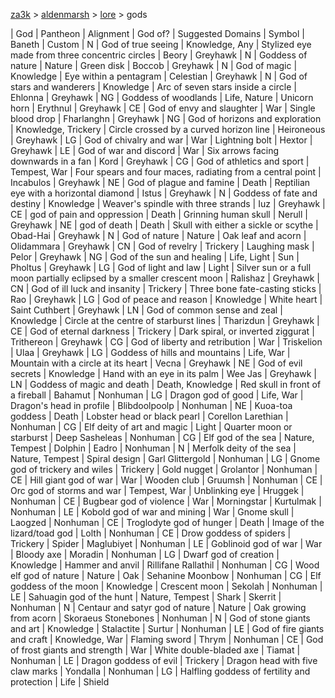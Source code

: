 [za3k](/) > [aldenmarsh](/aldenmarsh) > [lore](lore.md) > gods

| God            | Pantheon | Alignment | God of? | Suggested Domains | Symbol
| Baneth         | Custom   | N  | God of true seeing | Knowledge, Any | Stylized eye made from three concentric circles
| Beory          | Greyhawk | N  | Goddess of nature | Nature | Green disk
| Boccob         | Greyhawk | N  | God of magic | Knowledge | Eye within a pentagram
| Celestian      | Greyhawk | N  | God of stars and wanderers | Knowledge | Arc of seven stars inside a circle
| Ehlonna        | Greyhawk | NG | Goddess of woodlands | Life, Nature | Unicorn horn
| Erythnul       | Greyhawk | CE | God of envy and slaughter | War | Single blood drop
| Fharlanghn     | Greyhawk | NG | God of horizons and exploration | Knowledge, Trickery | Circle crossed by a curved horizon line
| Heironeous     | Greyhawk | LG | God of chivalry and war | War | Lightning bolt
| Hextor         | Greyhawk | LE | God of war and discord | War | Six arrows facing downwards in a fan
| Kord           | Greyhawk | CG | God of athletics and sport | Tempest, War | Four spears and four maces, radiating from a central point
| Incabulos      | Greyhawk | NE | God of plague and famine | Death | Reptilian eye with a horizontal diamond
| Istus          | Greyhawk | N  | Goddess of fate and destiny | Knowledge | Weaver's spindle with three strands
| Iuz            | Greyhawk | CE | god of pain and oppression | Death | Grinning human skull
| Nerull         | Greyhawk | NE | god of death | Death | Skull with either a sickle or scythe
| Obad-Hai       | Greyhawk | N  | God of nature | Nature | Oak leaf and acorn
| Olidammara     | Greyhawk | CN | God of revelry | Trickery | Laughing mask
| Pelor          | Greyhawk | NG | God of the sun and healing | Life, Light | Sun
| Pholtus        | Greyhawk | LG | God of light and law | Light | Silver sun or a full moon partially eclipsed by a smaller crescent moon
| Ralishaz       | Greyhawk | CN | God of ill luck and insanity | Trickery | Three bone fate-casting sticks
| Rao            | Greyhawk | LG | God of peace and reason | Knowledge | White heart
| Saint Cuthbert | Greyhawk | LN | God of common sense and zeal | Knowledge | Circle at the centre of starburst lines
| Tharizdun      | Greyhawk | CE | God of eternal darkness | Trickery | Dark spiral, or inverted ziggurat
| Trithereon     | Greyhawk | CG | God of liberty and retribution | War | Triskelion
| Ulaa           | Greyhawk | LG | Goddess of hills and mountains | Life, War | Mountain with a circle at its heart
| Vecna          | Greyhawk | NE | God of evil secrets | Knowledge | Hand with an eye in its palm
| Wee Jas        | Greyhawk | LN | Goddess of magic and death | Death, Knowledge | Red skull in front of a fireball
| Bahamut             | Nonhuman | LG | Dragon god of good | Life, War | Dragon's head in profile
| Blibdoolpoolp       | Nonhuman | NE | Kuoa-toa goddess | Death | Lobster head or black pearl
| Corellon Larethian  | Nonhuman | CG | Elf deity of art and magic | Light | Quarter moon or starburst
| Deep Sasheleas      | Nonhuman | CG | Elf god of the sea | Nature, Tempest | Dolphin
| Eadro               | Nonhuman | N  | Merfolk deity of the sea | Nature, Tempest | Spiral design
| Garl Glittergold    | Nonhuman | LG | Gnome god of trickery and wiles | Trickery | Gold nugget
| Grolantor           | Nonhuman | CE | Hill giant god of war | War | Wooden club
| Gruumsh             | Nonhuman | CE | Orc god of storms and war | Tempest, War | Unblinking eye
| Hruggek             | Nonhuman | CE | Bugbear god of violence | War | Morningstar
| Kurtulmak           | Nonhuman | LE | Kobold god of war and mining | War | Gnome skull
| Laogzed             | Nonhuman | CE | Troglodyte god of hunger | Death | Image of the lizard/toad god
| Lolth               | Nonhuman | CE | Drow goddess of spiders | Trickery | Spider
| Maglubiyet          | Nonhuman | LE | Goblinoid god of war | War | Bloody axe
| Moradin             | Nonhuman | LG | Dwarf god of creation | Knowledge | Hammer and anvil
| Rillifane Rallathil | Nonhuman | CG | Wood elf god of nature | Nature | Oak
| Sehanine Moonbow    | Nonhuman | CG | Elf goddess of the moon | Knowledge | Crescent moon
| Sekolah             | Nonhuman | LE | Sahuagin god of the hunt | Nature, Tempest | Shark
| Skerrit             | Nonhuman | N  | Centaur and satyr god of nature | Nature | Oak growing from acorn
| Skoraeus Stonebones | Nonhuman | N  | God of stone giants and art | Knowledge | Stalactite
| Surtur              | Nonhuman | LE | God of fire giants and craft | Knowledge, War | Flaming sword
| Thrym               | Nonhuman | CE | God of frost giants and strength | War | White double-bladed axe
| Tiamat              | Nonhuman | LE | Dragon goddess of evil | Trickery | Dragon head with five claw marks
| Yondalla            | Nonhuman | LG | Halfling goddess of fertility and protection | Life | Shield
